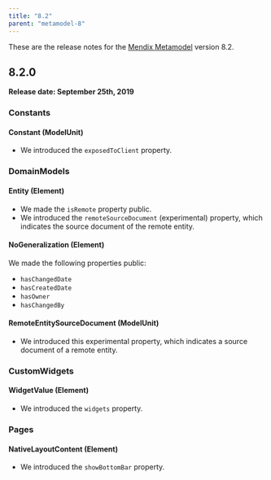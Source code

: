 ```yaml
---
title: "8.2"
parent: "metamodel-8"
---
```


These are the release notes for the [Mendix Metamodel](/apidocs-mxsdk/mxsdk/understanding-the-metamodel) version 8.2.

## 8.2.0

**Release date: September 25th, 2019**

### Constants

#### Constant (ModelUnit)

* We introduced the `exposedToClient` property.

### DomainModels

#### Entity (Element)

* We made the `isRemote` property public.
* We introduced the `remoteSourceDocument` (experimental) property, which indicates the source document of the remote entity.

#### NoGeneralization (Element)

We made the following properties public:

* `hasChangedDate`
* `hasCreatedDate`
* `hasOwner`
* `hasChangedBy`

#### RemoteEntitySourceDocument (ModelUnit)

* We introduced this experimental property, which indicates a source document of a remote entity.

### CustomWidgets

#### WidgetValue (Element)

* We introduced the `widgets` property.

### Pages

#### NativeLayoutContent (Element)

* We introduced the `showBottomBar` property.
